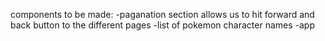 components to be made:
        -paganation section 
            allows us to hit forward and back button to the different pages
        -list of pokemon character names
        -app